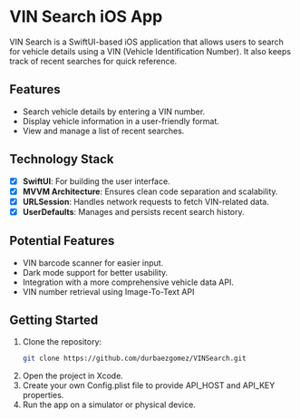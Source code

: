 # VIN Search iOS App

VIN Search is a SwiftUI-based iOS application that allows users to search for vehicle details using a VIN (Vehicle Identification Number). It also keeps track of recent searches for quick reference.

## Features

- Search vehicle details by entering a VIN number.
- Display vehicle information in a user-friendly format.
- View and manage a list of recent searches.

## Technology Stack

- [x] **SwiftUI**: For building the user interface.
- [x] **MVVM Architecture**: Ensures clean code separation and scalability.
- [x] **URLSession**: Handles network requests to fetch VIN-related data.
- [x] **UserDefaults**: Manages and persists recent search history.

## Potential Features

- VIN barcode scanner for easier input.
- Dark mode support for better usability.
- Integration with a more comprehensive vehicle data API.
- VIN number retrieval using Image-To-Text API

## Getting Started

1. Clone the repository:
   ```bash
   git clone https://github.com/durbaezgomez/VINSearch.git

2.	Open the project in Xcode.
3.  Create your own Config.plist file to provide API_HOST and API_KEY properties.
4.	Run the app on a simulator or physical device.
